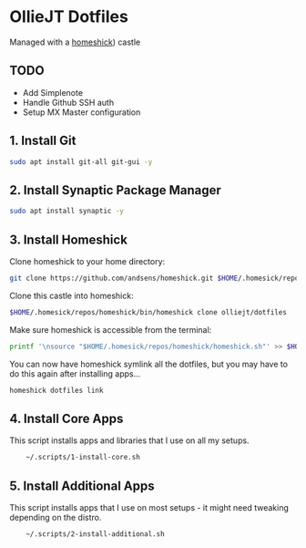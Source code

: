 # OllieJT Dotfiles
Managed with a [homeshick](https://github.com/andsens/homeshick/wiki)) castle

## TODO
- Add Simplenote
- Handle Github SSH auth
- Setup MX Master configuration

## 1. Install Git
```sh
sudo apt install git-all git-gui -y
```
## 2. Install Synaptic Package Manager
```sh
sudo apt install synaptic -y
```

## 3. Install Homeshick
Clone homeshick to your home directory:
```sh
git clone https://github.com/andsens/homeshick.git $HOME/.homesick/repos/homeshick
```
Clone this castle into homeshick:
```sh
$HOME/.homesick/repos/homeshick/bin/homeshick clone olliejt/dotfiles
```
Make sure homeshick is accessible from the terminal:
```sh
printf '\nsource "$HOME/.homesick/repos/homeshick/homeshick.sh"' >> $HOME/.zshrc
```
You can now have homeshick symlink all the dotfiles, but you may have to do this again after installing apps...
```sh
homeshick dotfiles link
```

## 4. Install Core Apps
This script installs apps and libraries that I use on all my setups.
``` sh
	~/.scripts/1-install-core.sh
```

## 5. Install Additional Apps
This script installs apps that I use on most setups - it might need tweaking depending on the distro.
``` sh
	~/.scripts/2-install-additional.sh
```
